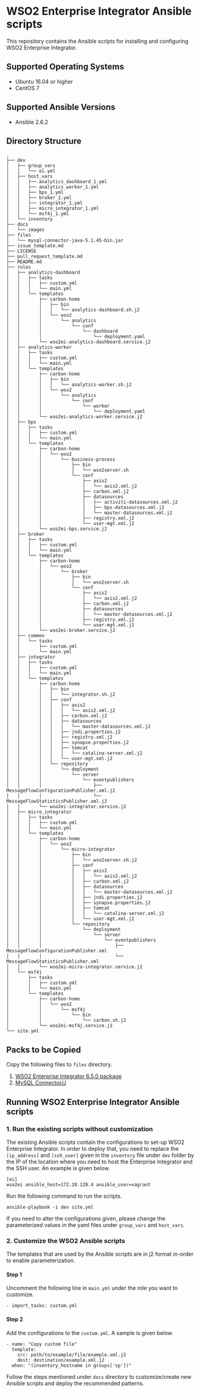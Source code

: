 # WSO2 Enterprise Integrator Ansible scripts

This repository contains the Ansible scripts for installing and configuring WSO2 Enterprise Integrator.

## Supported Operating Systems
- Ubuntu 16.04 or higher
- CentOS 7

## Supported Ansible Versions

- Ansible 2.6.2

## Directory Structure
```
.
├── dev
│   ├── group_vars
│   │   └── ei.yml
│   ├── host_vars
│   │   ├── analytics_dashboard_1.yml
│   │   ├── analytics_worker_1.yml
│   │   ├── bps_1.yml
│   │   ├── broker_1.yml
│   │   ├── integrator_1.yml
│   │   ├── micro_integrator_1.yml
│   │   └── msf4j_1.yml
│   └── inventory
├── docs
│   └── images
├── files
│   └── mysql-connector-java-5.1.45-bin.jar
├── issue_template.md
├── LICENSE
├── pull_request_template.md
├── README.md
├── roles
│   ├── analytics-dashboard
│   │   ├── tasks
│   │   │   ├── custom.yml
│   │   │   └── main.yml
│   │   └── templates
│   │       ├── carbon-home
│   │       │   ├── bin
│   │       │   │   └── analytics-dashboard.sh.j2
│   │       │   └── wso2
│   │       │       └── analytics
│   │       │           └── conf
│   │       │               └── dashboard
│   │       │                   └── deployment.yaml
│   │       └── wso2ei-analytics-dashboard.service.j2
│   ├── analytics-worker
│   │   ├── tasks
│   │   │   ├── custom.yml
│   │   │   └── main.yml
│   │   └── templates
│   │       ├── carbon-home
│   │       │   ├── bin
│   │       │   │   └── analytics-worker.sh.j2
│   │       │   └── wso2
│   │       │       └── analytics
│   │       │           └── conf
│   │       │               └── worker
│   │       │                   └── deployment.yaml
│   │       └── wso2ei-analytics-worker.service.j2
│   ├── bps
│   │   ├── tasks
│   │   │   ├── custom.yml
│   │   │   └── main.yml
│   │   └── templates
│   │       ├── carbon-home
│   │       │   └── wso2
│   │       │       └── business-process
│   │       │           ├── bin
│   │       │           │   └── wso2server.sh
│   │       │           └── conf
│   │       │               ├── axis2
│   │       │               │   └── axis2.xml.j2
│   │       │               ├── carbon.xml.j2
│   │       │               ├── datasources
│   │       │               │   ├── activiti-datasources.xml.j2
│   │       │               │   ├── bps-datasources.xml.j2
│   │       │               │   └── master-datasources.xml.j2
│   │       │               ├── registry.xml.j2
│   │       │               └── user-mgt.xml.j2
│   │       └── wso2ei-bps.service.j2
│   ├── broker
│   │   ├── tasks
│   │   │   ├── custom.yml
│   │   │   └── main.yml
│   │   └── templates
│   │       ├── carbon-home
│   │       │   └── wso2
│   │       │       └── broker
│   │       │           ├── bin
│   │       │           │   └── wso2server.sh
│   │       │           └── conf
│   │       │               ├── axis2
│   │       │               │   └── axis2.xml.j2
│   │       │               ├── carbon.xml.j2
│   │       │               ├── datasources
│   │       │               │   └── master-datasources.xml.j2
│   │       │               ├── registry.xml.j2
│   │       │               └── user-mgt.xml.j2
│   │       └── wso2ei-broker.service.j2
│   ├── common
│   │   └── tasks
│   │       ├── custom.yml
│   │       └── main.yml
│   ├── integrator
│   │   ├── tasks
│   │   │   ├── custom.yml
│   │   │   └── main.yml
│   │   └── templates
│   │       ├── carbon-home
│   │       │   ├── bin
│   │       │   │   └── integrator.sh.j2
│   │       │   ├── conf
│   │       │   │   ├── axis2
│   │       │   │   │   └── axis2.xml.j2
│   │       │   │   ├── carbon.xml.j2
│   │       │   │   ├── datasources
│   │       │   │   │   └── master-datasources.xml.j2
│   │       │   │   ├── jndi.properties.j2
│   │       │   │   ├── registry.xml.j2
│   │       │   │   ├── synapse.properties.j2
│   │       │   │   ├── tomcat
│   │       │   │   │   └── catalina-server.xml.j2
│   │       │   │   └── user-mgt.xml.j2
│   │       │   └── repository
│   │       │       └── deployment
│   │       │           └── server
│   │       │               └── eventpublishers
│   │       │                   ├── MessageFlowConfigurationPublisher.xml.j2
│   │       │                   └── MessageFlowStatisticsPublisher.xml.j2
│   │       └── wso2ei-integrator.service.j2
│   ├── micro_integrator
│   │   ├── tasks
│   │   │   ├── custom.yml
│   │   │   └── main.yml
│   │   └── templates
│   │       ├── carbon-home
│   │       │   └── wso2
│   │       │       └── micro-integrator
│   │       │           ├── bin
│   │       │           │   └── wso2server.sh.j2
│   │       │           ├── conf
│   │       │           │   ├── axis2
│   │       │           │   │   └── axis2.xml.j2
│   │       │           │   ├── carbon.xml.j2
│   │       │           │   ├── datasources
│   │       │           │   │   └── master-datasources.xml.j2
│   │       │           │   ├── jndi.properties.j2
│   │       │           │   ├── synapse.properties.j2
│   │       │           │   ├── tomcat
│   │       │           │   │   └── catalina-server.xml.j2
│   │       │           │   └── user-mgt.xml.j2
│   │       │           └── repository
│   │       │               └── deployment
│   │       │                   └── server
│   │       │                       └── eventpublishers
│   │       │                           ├── MessageFlowConfigurationPublisher.xml
│   │       │                           └── MessageFlowStatisticsPublisher.xml
│   │       └── wso2ei-micro-integrator.service.j2
│   └── msf4j
│       ├── tasks
│       │   ├── custom.yml
│       │   └── main.yml
│       └── templates
│           ├── carbon-home
│           │   └── wso2
│           │       └── msf4j
│           │           └── bin
│           │               └── carbon.sh.j2
│           └── wso2ei-msf4j.service.j2
└── site.yml
```

## Packs to be Copied

Copy the following files to `files` directory.

1. [WSO2 Enterprise Integrator 6.5.0 package](https://wso2.com/integration/install/)
2. [MySQL Connector/J](https://dev.mysql.com/downloads/connector/j/5.1.html)

## Running WSO2 Enterprise Integrator Ansible scripts

### 1. Run the existing scripts without customization
The existing Ansible scripts contain the configurations to set-up WSO2 Enterprise Integrator. In order to deploy that, you need to replace the `[ip_address]` and `[ssh_user]` given in the `inventory` file under `dev` folder by the IP of the location where you need to host the Enterprise Integrator and the SSH user. An example is given below.
```
[ei]
wso2ei ansible_host=172.28.128.4 ansible_user=vagrant
```

Run the following command to run the scripts.

`ansible-playbook -i dev site.yml`

If you need to alter the configurations given, please change the parameterized values in the yaml files under `group_vars` and `host_vars`.

### 2. Customize the WSO2 Ansible scripts

The templates that are used by the Ansible scripts are in j2 format in-order to enable parameterization.

#### Step 1
Uncomment the following line in `main.yml` under the role you want to customize.
```
- import_tasks: custom.yml
```

#### Step 2
Add the configurations to the `custom.yml`. A sample is given below.

```
- name: "Copy custom file"
  template:
    src: path/to/example/file/example.xml.j2
    dest: destination/example.xml.j2
  when: "(inventory_hostname in groups['sp'])"
```

Follow the steps mentioned under `docs` directory to customize/create new Ansible scripts and deploy the recommended patterns.

